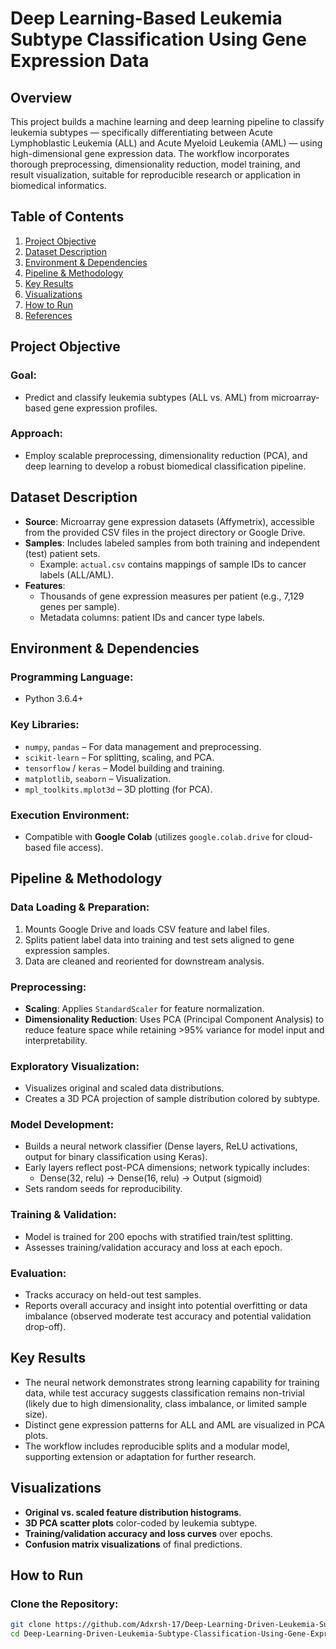 # Deep Learning-Based Leukemia Subtype Classification Using Gene Expression Data

## Overview
This project builds a machine learning and deep learning pipeline to classify leukemia subtypes — specifically differentiating between Acute Lymphoblastic Leukemia (ALL) and Acute Myeloid Leukemia (AML) — using high-dimensional gene expression data. The workflow incorporates thorough preprocessing, dimensionality reduction, model training, and result visualization, suitable for reproducible research or application in biomedical informatics.

## Table of Contents
1. [Project Objective](#project-objective)
2. [Dataset Description](#dataset-description)
3. [Environment & Dependencies](#environment--dependencies)
4. [Pipeline & Methodology](#pipeline--methodology)
5. [Key Results](#key-results)
6. [Visualizations](#visualizations)
7. [How to Run](#how-to-run)
8. [References](#references)

## Project Objective

### Goal:
- Predict and classify leukemia subtypes (ALL vs. AML) from microarray-based gene expression profiles.

### Approach:
- Employ scalable preprocessing, dimensionality reduction (PCA), and deep learning to develop a robust biomedical classification pipeline.

## Dataset Description

- **Source**: Microarray gene expression datasets (Affymetrix), accessible from the provided CSV files in the project directory or Google Drive.
- **Samples**: Includes labeled samples from both training and independent (test) patient sets.
  - Example: `actual.csv` contains mappings of sample IDs to cancer labels (ALL/AML).
- **Features**: 
  - Thousands of gene expression measures per patient (e.g., 7,129 genes per sample).
  - Metadata columns: patient IDs and cancer type labels.

## Environment & Dependencies

### Programming Language:
- Python 3.6.4+

### Key Libraries:
- `numpy`, `pandas` – For data management and preprocessing.
- `scikit-learn` – For splitting, scaling, and PCA.
- `tensorflow` / `keras` – Model building and training.
- `matplotlib`, `seaborn` – Visualization.
- `mpl_toolkits.mplot3d` – 3D plotting (for PCA).

### Execution Environment:
- Compatible with **Google Colab** (utilizes `google.colab.drive` for cloud-based file access).

## Pipeline & Methodology

### Data Loading & Preparation:
1. Mounts Google Drive and loads CSV feature and label files.
2. Splits patient label data into training and test sets aligned to gene expression samples.
3. Data are cleaned and reoriented for downstream analysis.

### Preprocessing:
- **Scaling**: Applies `StandardScaler` for feature normalization.
- **Dimensionality Reduction**: Uses PCA (Principal Component Analysis) to reduce feature space while retaining >95% variance for model input and interpretability.

### Exploratory Visualization:
- Visualizes original and scaled data distributions.
- Creates a 3D PCA projection of sample distribution colored by subtype.

### Model Development:
- Builds a neural network classifier (Dense layers, ReLU activations, output for binary classification using Keras).
- Early layers reflect post-PCA dimensions; network typically includes:
  - Dense(32, relu) → Dense(16, relu) → Output (sigmoid)
- Sets random seeds for reproducibility.

### Training & Validation:
- Model is trained for 200 epochs with stratified train/test splitting.
- Assesses training/validation accuracy and loss at each epoch.

### Evaluation:
- Tracks accuracy on held-out test samples.
- Reports overall accuracy and insight into potential overfitting or data imbalance (observed moderate test accuracy and potential validation drop-off).

## Key Results
- The neural network demonstrates strong learning capability for training data, while test accuracy suggests classification remains non-trivial (likely due to high dimensionality, class imbalance, or limited sample size).
- Distinct gene expression patterns for ALL and AML are visualized in PCA plots.
- The workflow includes reproducible splits and a modular model, supporting extension or adaptation for further research.

## Visualizations
- **Original vs. scaled feature distribution histograms**.
- **3D PCA scatter plots** color-coded by leukemia subtype.
- **Training/validation accuracy and loss curves** over epochs.
- **Confusion matrix visualizations** of final predictions.

## How to Run

### Clone the Repository:
```bash
git clone https://github.com/Adxrsh-17/Deep-Learning-Driven-Leukemia-Subtype-Classification-Using-Gene-Expression-Profiles.git
cd Deep-Learning-Driven-Leukemia-Subtype-Classification-Using-Gene-Expression-Profiles
